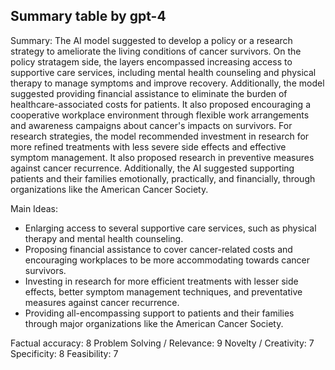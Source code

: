 ## Summary table by gpt-4
Summary: 
The AI model suggested to develop a policy or a research strategy to ameliorate the living conditions of cancer survivors. On the policy stratagem side, the layers encompassed increasing access to supportive care services, including mental health counseling and physical therapy to manage symptoms and improve recovery. Additionally, the model suggested providing financial assistance to eliminate the burden of healthcare-associated costs for patients. It also proposed encouraging a cooperative workplace environment through flexible work arrangements and awareness campaigns about cancer's impacts on survivors. For research strategies, the model recommended investment in research for more refined treatments with less severe side effects and effective symptom management. It also proposed research in preventive measures against cancer recurrence. Additionally, the AI suggested supporting patients and their families emotionally, practically, and financially, through organizations like the American Cancer Society.

Main Ideas:
- Enlarging access to several supportive care services, such as physical therapy and mental health counseling.
- Proposing financial assistance to cover cancer-related costs and encouraging workplaces to be more accommodating towards cancer survivors.
- Investing in research for more efficient treatments with lesser side effects, better symptom management techniques, and preventative measures against cancer recurrence.
- Providing all-encompassing support to patients and their families through major organizations like the American Cancer Society.

Factual accuracy: 8
Problem Solving / Relevance: 9
Novelty / Creativity: 7
Specificity: 8
Feasibility: 7